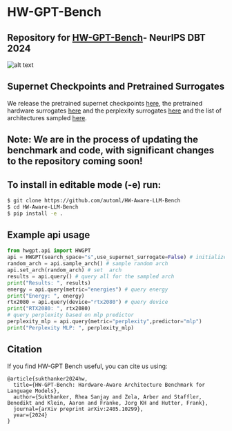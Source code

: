 # HW-GPT-Bench
## Repository for [HW-GPT-Bench](https://arxiv.org/abs/2405.10299)- NeurIPS DBT 2024
![alt text](figures/overview.png)
## Supernet Checkpoints and Pretrained Surrogates
We release the pretrained supernet checkpoints [here](https://drive.google.com/drive/folders/1uUxO05Hx-T_KOiTkA3zT_iuaeK6HdxM0?usp=sharing), the pretrained hardware surrogates [here](https://drive.google.com/file/d/1-HXev4sdoDf_nwDJoBdlK1eKIOFN5K00/view?usp=sharing) and the perplexity surrogates [here](https://drive.google.com/file/d/1-Z998sYUprA5fuogLElQfAYq7Z29XqUg/view?usp=sharing) and the list of architectures sampled [here](https://drive.google.com/drive/folders/1Y54MN4ybpUs_pCuElworFvc5ZeoN2amu?usp=sharing). 

## Note: We are in the process of updating the benchmark and code, with significant changes to the repository coming soon!

## To install in editable mode (-e) run:

```sh
$ git clone https://github.com/automl/HW-Aware-LLM-Bench
$ cd HW-Aware-LLM-Bench
$ pip install -e .
```

## Example api usage
```python
from hwgpt.api import HWGPT
api = HWGPT(search_space="s",use_supernet_surrogate=False) # initialize API
random_arch = api.sample_arch() # sample random arch
api.set_arch(random_arch) # set  arch
results = api.query() # query all for the sampled arch
print("Results: ", results)
energy = api.query(metric="energies") # query energy
print("Energy: ", energy)
rtx2080 = api.query(device="rtx2080") # query device
print("RTX2080: ", rtx2080)
# query perplexity based on mlp predictor
perplexity_mlp = api.query(metric="perplexity",predictor="mlp")
print("Perplexity MLP: ", perplexity_mlp)
```
## Citation 
If you find HW-GPT Bench useful, you can cite us using:

```
@article{sukthanker2024hw,
  title={HW-GPT-Bench: Hardware-Aware Architecture Benchmark for Language Models},
  author={Sukthanker, Rhea Sanjay and Zela, Arber and Staffler, Benedikt and Klein, Aaron and Franke, Jorg KH and Hutter, Frank},
  journal={arXiv preprint arXiv:2405.10299},
  year={2024}
}
```

